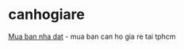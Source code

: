 # canhogiare
<a href="http://diaoconline24h.com.vn"> Mua ban nha dat</a> - mua ban can ho gia re tai tphcm

